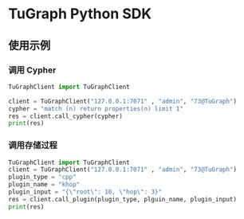 TuGraph Python SDK 
=======================================



使用示例 
-------------------------



### 调用 Cypher 

```python
TuGraphClient import TuGraphClient

client = TuGraphClient("127.0.0.1:7071" , "admin", "73@TuGraph")
cypher = "match (n) return properties(n) limit 1"
res = client.call_cypher(cypher)
print(res)
```



### 调用存储过程 

```python
TuGraphClient import TuGraphClient
client = TuGraphClient("127.0.0.1:7071" , "admin", "73@TuGraph")
plugin_type = "cpp"
plugin_name = "khop"
plugin_input = "{\"root\": 10, \"hop\": 3}"
res = client.call_plugin(plugin_type, plguin_name, plugin_input)
print(res)
```


